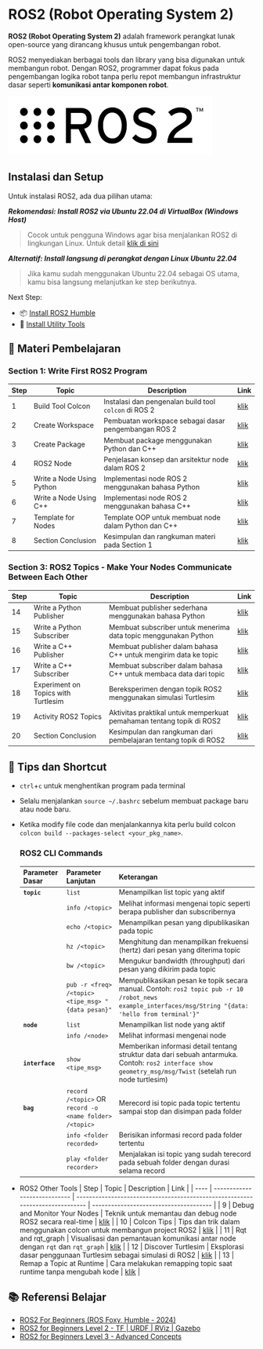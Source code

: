 # ROS2 (Robot Operating System 2)

**ROS2 (Robot Operating System 2)** adalah framework perangkat lunak open-source yang dirancang khusus untuk pengembangan robot.

ROS2 menyediakan berbagai tools dan library yang bisa digunakan untuk membangun robot. Dengan ROS2, programmer dapat fokus pada pengembangan logika robot tanpa perlu repot membangun infrastruktur dasar seperti **komunikasi antar komponen robot**.

![ros2](/assets/ros2.png)

## Instalasi dan Setup
Untuk instalasi ROS2, ada dua pilihan utama:

***Rekomendasi: Install ROS2 via Ubuntu 22.04 di VirtualBox (Windows Host)***
> Cocok untuk pengguna Windows agar bisa menjalankan ROS2 di lingkungan Linux. Untuk detail [klik di sini](/windows_host/)

***Alternatif: Install langsung di perangkat dengan Linux Ubuntu 22.04***
> Jika kamu sudah menggunakan Ubuntu 22.04 sebagai OS utama, kamu bisa langsung melanjutkan ke step berikutnya.

Next Step:
- 📦 [Install ROS2 Humble](/humble/)
- 🔧 [Install Utility Tools](/utility/)

## 📘 Materi Pembelajaran

### Section 1: Write First ROS2 Program
| Step | Topic                     | Description                                           | Link                                                 |
| ---- | ------------------------- | ----------------------------------------------------- | ---------------------------------------------------- |
| 1    | Build Tool Colcon         | Instalasi dan pengenalan build tool `colcon` di ROS 2 | [klik](/section1_write_ros2/01_build_tool_colcon/)   |
| 2    | Create Workspace          | Pembuatan workspace sebagai dasar pengembangan ROS 2  | [klik](/section1_write_ros2/02_create_workspace/)    |
| 3    | Create Package            | Membuat package menggunakan Python dan C++            | [klik](/section1_write_ros2/03_create_package/)      |
| 4    | ROS2 Node                 | Penjelasan konsep dan arsitektur node dalam ROS 2     | [klik](/section1_write_ros2/04_ros2_node/)           |
| 5    | Write a Node Using Python | Implementasi node ROS 2 menggunakan bahasa Python     | [klik](/section1_write_ros2/05_python_node/)         |
| 6    | Write a Node Using C++    | Implementasi node ROS 2 menggunakan bahasa C++        | [klik](/section1_write_ros2/06_cpp_node/)            |
| 7    | Template for Nodes        | Template OOP untuk membuat node dalam Python dan C++  | [klik](/section1_write_ros2/07_template_node/)       |
| 8    | Section Conclusion        | Kesimpulan dan rangkuman materi pada Section 1        | [klik](/section1_write_ros2/08_section1_conclusion/) |



### Section 3: ROS2 Topics - Make Your Nodes Communicate Between Each Other
| Step | Topic                               | Description                                                          | Link                                              |
| ---- | ----------------------------------- | -------------------------------------------------------------------- | ------------------------------------------------- |
| 14   | Write a Python Publisher            | Membuat publisher sederhana menggunakan bahasa Python                | [klik](/section3_topics/14_python_publisher/)     |
| 15   | Write a Python Subscriber           | Membuat subscriber untuk menerima data topic menggunakan Python      | [klik](/section3_topics/15_python_subscriber/)    |
| 16   | Write a C++ Publisher               | Membuat publisher dalam bahasa C++ untuk mengirim data ke topic      | [klik](/section3_topics/16_cpp_publisher/)        |
| 17   | Write a C++ Subscriber              | Membuat subscriber dalam bahasa C++ untuk membaca data dari topic    | [klik](/section3_topics/17_cpp_subscriber/)       |
| 18   | Experiment on Topics with Turtlesim | Bereksperimen dengan topik ROS2 menggunakan simulasi Turtlesim       | [klik](/section3_topics/18_turtlesim_topics/)     |
| 19   | Activity ROS2 Topics                | Aktivitas praktikal untuk memperkuat pemahaman tentang topik di ROS2 | [klik](/section3_topics/19_activity_ros2_topics/) |
| 20   | Section Conclusion                  | Kesimpulan dan rangkuman dari pembelajaran tentang topik di ROS2     | [klik](/section3_topics/20_section_conclusion/)   |


## 🧠 Tips dan Shortcut

* `ctrl`+`c` untuk menghentikan program pada terminal
* Selalu menjalankan `source ~/.bashrc` sebelum membuat package baru atau node baru.
* Ketika modify file code dan menjalankannya kita perlu build colcon `colcon build --packages-select <your_pkg_name>`.
    ### ROS2 CLI Commands

    | Parameter Dasar | Parameter Lanjutan                                      | Keterangan                                                                                                                                                 |
    | --------------- | ------------------------------------------------------- | ---------------------------------------------------------------------------------------------------------------------------------------------------------- |
    | **`topic`**     | `list`                                                  | Menampilkan list topic yang aktif                                                                                                                          |
    |                 | `info /<topic>`                                         | Melihat informasi mengenai topic seperti berapa publisher dan subscribernya                                                                                |
    |                 | `echo /<topic>`                                         | Menampilkan pesan yang dipublikasikan pada topic                                                                                                           |
    |                 | `hz /<topic>`                                           | Menghitung dan menampilkan frekuensi (hertz) dari pesan yang diterima topic                                                                                |
    |                 | `bw /<topic>`                                           | Mengukur bandwidth (throughput) dari pesan yang dikirim pada topic                                                                                         |
    |                 | `pub -r <freq> /<topic> <tipe_msg> "{data pesan}"`      | Mempublikasikan pesan ke topik secara manual. Contoh: `ros2 topic pub -r 10 /robot_news example_interfaces/msg/String "{data: 'hello from terminal'}"`     |
    | **`node`**      | `list`                                                  | Menampilkan list node yang aktif                                                                                                                           |
    |                 | `info /<node>`                                          | Melihat informasi mengenai node                                                                                                                            |
    | **`interface`** | `show <tipe_msg>`                                       | Memberikan informasi detail tentang struktur data dari sebuah antarmuka. Contoh: `ros2 interface show geometry_msg/msg/Twist` (setelah run node turtlesim) |
    | **`bag`**       | `record /<topic>` OR `record -o <name folder> /<topic>` | Merecord isi topic pada topic tertentu sampai stop dan disimpan pada folder                                                                                |
    |                 | `info <folder recorded>`                                | Berisikan informasi record pada folder tertentu                                                                                                            |
    |                 | `play <folder recorder>`                                | Menjalakan isi topic yang sudah terecord pada sebuah folder dengan durasi selama record                                                                    |

* ROS2 Other Tools
    | Step | Topic                        | Description                                                                   | Link                                   |
    | ---- | ---------------------------- | ----------------------------------------------------------------------------- | -------------------------------------- |
    | 9    | Debug and Monitor Your Nodes | Teknik untuk memantau dan debug node ROS2 secara real-time                    | [klik](/tools/09_debug_monitor_nodes/) |
    | 10   | Colcon Tips                  | Tips dan trik dalam menggunakan colcon untuk membangun project ROS2           | [klik](/tools/10_colcon_tips/)         |
    | 11   | Rqt and rqt_graph            | Visualisasi dan pemantauan komunikasi antar node dengan `rqt` dan `rqt_graph` | [klik](/tools/11_rqt_and_rqt_graph/)   |
    | 12   | Discover Turtlesim           | Eksplorasi dasar penggunaan Turtlesim sebagai simulasi di ROS2                | [klik](/tools/12_discover_turtlesim/)  |
    | 13   | Remap a Topic at Runtime     | Cara melakukan remapping topic saat runtime tanpa mengubah kode               | [klik](/tools/13_remap_topic_runtime/) |
## 📚 Referensi Belajar

- [ROS2 For Beginners (ROS Foxy, Humble - 2024)](https://www.udemy.com/course/ros2-for-beginners/)
- [ROS2 for Beginners Level 2 - TF | URDF | RViz | Gazebo](https://www.udemy.com/course/ros2-tf-urdf-rviz-gazebo/)
- [ROS2 for Beginners Level 3 - Advanced Concepts](https://www.udemy.com/course/ros2-advanced-core-concepts/)